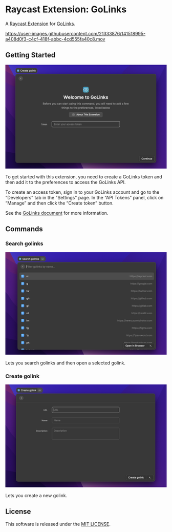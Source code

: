 # Raycast Extension: GoLinks

A [Raycast Extension](https://developers.raycast.com) for [GoLinks](https://www.golinks.io).

https://user-images.githubusercontent.com/21333876/141518995-a408d0f3-c4cf-418f-abbc-4cd555fa40c8.mov

## Getting Started

![screenshot-preferences](./docs/assets/screenshot-preferences.png)

To get started with this extension, you need to create a GoLinks token and then add it to the preferences to access the GoLinks API.

To create an access token, sign in to your GoLinks account and go to the “Developers” tab in the "Settings" page. In the “API Tokens” panel, click on “Manage” and then click the “Create token” button.

See the [GoLinks document](https://docs.golinks.io/#19f87188-f2fb-4b75-bf69-83f0c0ca5029) for more information.

## Commands

### Search golinks

![screenshot-list](./docs/assets/screenshot-list.png)

Lets you search golinks and then open a selected golink.

### Create golink

![screenshot-create](./docs/assets/screenshot-create.png)

Lets you create a new golink.

## License

This software is released under the [MIT LICENSE](./LICENSE).
